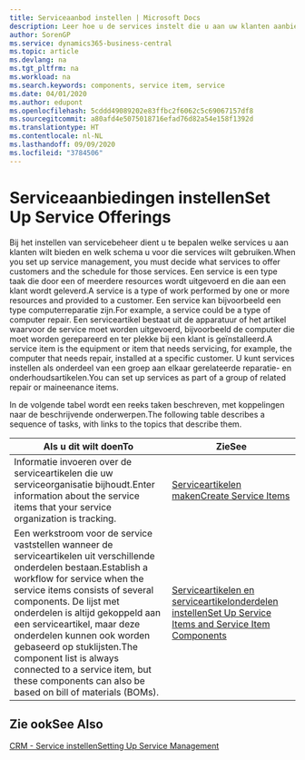 ```yaml
---
title: Serviceaanbod instellen | Microsoft Docs
description: Leer hoe u de services instelt die u aan uw klanten aanbiedt.
author: SorenGP
ms.service: dynamics365-business-central
ms.topic: article
ms.devlang: na
ms.tgt_pltfrm: na
ms.workload: na
ms.search.keywords: components, service item, service
ms.date: 04/01/2020
ms.author: edupont
ms.openlocfilehash: 5cddd49089202e83ffbc2f6062c5c69067157df8
ms.sourcegitcommit: a80afd4e5075018716efad76d82a54e158f1392d
ms.translationtype: HT
ms.contentlocale: nl-NL
ms.lasthandoff: 09/09/2020
ms.locfileid: "3784506"
---
```

# <a name="set-up-service-offerings"></a><span data-ttu-id="568cd-103">Serviceaanbiedingen instellen</span><span class="sxs-lookup"><span data-stu-id="568cd-103">Set Up Service Offerings</span></span>
<span data-ttu-id="568cd-104">Bij het instellen van servicebeheer dient u te bepalen welke services u aan klanten wilt bieden en welk schema u voor die services wilt gebruiken.</span><span class="sxs-lookup"><span data-stu-id="568cd-104">When you set up service management, you must decide what services to offer customers and the schedule for those services.</span></span> <span data-ttu-id="568cd-105">Een service is een type taak die door een of meerdere resources wordt uitgevoerd en die aan een klant wordt geleverd.</span><span class="sxs-lookup"><span data-stu-id="568cd-105">A service is a type of work performed by one or more resources and provided to a customer.</span></span> <span data-ttu-id="568cd-106">Een service kan bijvoorbeeld een type computerreparatie zijn.</span><span class="sxs-lookup"><span data-stu-id="568cd-106">For example, a service could be a type of computer repair.</span></span> <span data-ttu-id="568cd-107">Een serviceartikel bestaat uit de apparatuur of het artikel waarvoor de service moet worden uitgevoerd, bijvoorbeeld de computer die moet worden gerepareerd en ter plekke bij een klant is geïnstalleerd.</span><span class="sxs-lookup"><span data-stu-id="568cd-107">A service item is the equipment or item that needs servicing, for example, the computer that needs repair, installed at a specific customer.</span></span> <span data-ttu-id="568cd-108">U kunt services instellen als onderdeel van een groep aan elkaar gerelateerde reparatie- en onderhoudsartikelen.</span><span class="sxs-lookup"><span data-stu-id="568cd-108">You can set up services as part of a group of related repair or maineenance items.</span></span>  
  
<span data-ttu-id="568cd-109">In de volgende tabel wordt een reeks taken beschreven, met koppelingen naar de beschrijvende onderwerpen.</span><span class="sxs-lookup"><span data-stu-id="568cd-109">The following table describes a sequence of tasks, with links to the topics that describe them.</span></span>  
  
|<span data-ttu-id="568cd-110">**Als u dit wilt doen**</span><span class="sxs-lookup"><span data-stu-id="568cd-110">**To**</span></span>|<span data-ttu-id="568cd-111">**Zie**</span><span class="sxs-lookup"><span data-stu-id="568cd-111">**See**</span></span>|  
|------------|-------------|  
|<span data-ttu-id="568cd-112">Informatie invoeren over de serviceartikelen die uw serviceorganisatie bijhoudt.</span><span class="sxs-lookup"><span data-stu-id="568cd-112">Enter information about the service items that your service organization is tracking.</span></span>|[<span data-ttu-id="568cd-113">Serviceartikelen maken</span><span class="sxs-lookup"><span data-stu-id="568cd-113">Create Service Items</span></span>](service-how-to-create-service-items.md)|  
|<span data-ttu-id="568cd-114">Een werkstroom voor de service vaststellen wanneer de serviceartikelen uit verschillende onderdelen bestaan.</span><span class="sxs-lookup"><span data-stu-id="568cd-114">Establish a workflow for service when the service items consists of several components.</span></span> <span data-ttu-id="568cd-115">De lijst met onderdelen is altijd gekoppeld aan een serviceartikel, maar deze onderdelen kunnen ook worden gebaseerd op stuklijsten.</span><span class="sxs-lookup"><span data-stu-id="568cd-115">The component list is always connected to a service item, but these components can also be based on bill of materials (BOMs).</span></span>|[<span data-ttu-id="568cd-116">Serviceartikelen en serviceartikelonderdelen instellen</span><span class="sxs-lookup"><span data-stu-id="568cd-116">Set Up Service Items and Service Item Components</span></span>](service-how-setup-service-items.md)|  
  
## <a name="see-also"></a><span data-ttu-id="568cd-117">Zie ook</span><span class="sxs-lookup"><span data-stu-id="568cd-117">See Also</span></span>  
[<span data-ttu-id="568cd-118">CRM - Service instellen</span><span class="sxs-lookup"><span data-stu-id="568cd-118">Setting Up Service Management</span></span>](service-setup-service.md)   